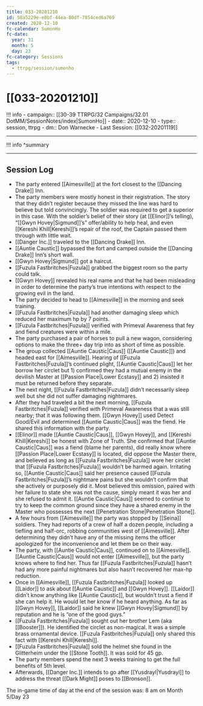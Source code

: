 ```yaml
---
title: 033-20201210
id: 58a5229e-e0bf-44ea-80df-7854ced6a769
created: 2020-12-10
fc-calendar: SumonHo
fc-date:
  year: 31
  month: 5
  day: 23
fc-category: Sessions
tags:
  - ttrpg/session/sumonho
---
```


# [[033-20201210]]

!!! info
    - campaign:: [[30-39 TTRPG/32 Campaigns/32.01 DotMM/SessionNotes/index|SumonHo]]
    - date:: 2020-12-10
    - type:: session, ttrpg
    - dm:: Don Warnecke
    - Last Session: [[032-20201119]]


---

!!! info
    ^summary

---

## Session Log

- The party entered [[Aimesville]] at the fort closest to the [[Dancing Drake]] Inn.
- The party members were mostly honest in their registration. The story that they didn’t register because they missed the line was hard to believe but told convincingly. The soldier was required to get a superior in this case. With the soldier’s belief of their story (at [[Elinor]]’s telling), “[[Gwyn Hovey|Sigmund]]’s” offer/ability to help heal, and even [[Kereshi Khill|Kereshi]]’s repair of the roof, the Captain passed them through with little wait.
- [[Danger Inc.]]  traveled to the [[Dancing Drake]] Inn.
- [[Auntie Caustic]] bypassed the fort and camped outside the [[Dancing Drake]] Inn’s short wall.
- [[Gwyn Hovey|Sigmund]] got a haircut.  
- [[Fuzula Fastbritches|Fuzula]] grabbed the biggest room so the party could talk.
- [[Gwyn Hovey]] revealed his real name and that he had been misleading in order to determine the party’s true intentions with respect to the growing evil in the land.
- The party decided to head to [[Aimesville]] in the morning and seek training.
- [[Fuzula Fastbritches|Fuzula]] had another damaging sleep which reduced her maximum hp by 7 points.
- [[Fuzula Fastbritches|Fuzula]] verified with Primeval Awareness that fey and fiend creatures were within a mile.
- The party purchased a pair of horses to pull a new wagon, considering options to make the three+ day trip into as short of time as possible.
- The group collected [[Auntie Caustic|Caus]] ([[Auntie Caustic]]) and headed east for [[Aimesville]]. Hearing of [[Fuzula Fastbritches|Fuzula]]’s continued plight, [[Auntie Caustic|Caus]] let her borrow her circlet but 1) confirmed they had a mutual enemy in the devilish Master at [[Passion Place|Lower Ecstasy]] and 2) insisted it must be returned before they separate.
- The next night, [[Fuzula Fastbritches|Fuzula]] didn’t necessarily sleep well but she did not suffer damaging nightmares.
- After they had traveled a bit the next morning, [[Fuzula Fastbritches|Fuzula]] verified with Primeval Awareness that a was still nearby; that it was following them. [[Gwyn Hovey]] used Detect Good/Evil and determined [[Auntie Caustic|Caus]] was the fiend. He shared this information with the party.
- [[Elinor]] made [[Auntie Caustic|Caus]], [[Gwyn Hovey]], and [[Kereshi Khill|Kereshi]] be honest with Zone of Truth. She confirmed that [[Auntie Caustic|Caus]] was a fiend (blame her parents), did really know where [[Passion Place|Lower Ecstasy]] is located, did oppose the Master there, and believed as long as [[Fuzula Fastbritches|Fuzula]] wore her circlet that [[Fuzula Fastbritches|Fuzula]] wouldn’t be harmed again. Irritating so, [[Auntie Caustic|Caus]] said her presence caused [[Fuzula Fastbritches|Fuzula]]’s nightmare pains but she wouldn’t confirm that she actively or purposely did it. Most believed this omission, paired with her failure to state she was not the cause, simply meant it was her and she refused to admit it. [[Auntie Caustic|Caus]] seemed to continue to try to keep the common ground since they have a shared enemy in the Master who possesses the next [[Penetration Stone|Penetration Stone]].
- A few hours from [[Aimesville]] the party was stopped by [[Seina]] soldiers. They had reports of a crew of half a dozen people, including a tiefling and half-orc, robbing communities west of [[Aimesville]]. After determining they didn’t have any of the missing items the officer apologized for the inconvenience and let them be on their way.    
- The party, with [[Auntie Caustic|Caus]], continued on to [[Aimesville]]. [[Auntie Caustic|Caus]] would not enter [[Aimesville]], but the party knows where to find her. Thus far [[Fuzula Fastbritches|Fuzula]] hasn’t had any more painful nightmares but also hasn’t recovered her max-hp reduction.
- Once in [[Aimesville]], [[Fuzula Fastbritches|Fuzula]] looked up [[Laidor]] to ask about [[Auntie Caustic]] and [[Gwyn Hovey]]. [[Laidor]] didn’t know anything like [[Auntie Caustic]], but wouldn’t trust a fiend if she can help it. He would let her know if he heard anything. As far as [[Gwyn Hovey]], [[Laidor]] said he knew [[Gwyn Hovey|Sigmund]] by reputation and he is “one of the good guys.”
- [[Fuzula Fastbritches|Fuzula]] sought out her brother Lem (aka [[Booster]]). He identified the circlet as non-magical. It was a simple brass ornamental device. [[Fuzula Fastbritches|Fuzula]] only shared this fact with [[Kereshi Khill|Kereshi]].
- [[Fuzula Fastbritches|Fuzula]] sold the helmet she found in the Glitterheim under the [[Stone Tooth]]. It was sold for 45 gp.
- The party members spend the next 3 weeks training to get the full benefits of 5th level.    
- Afterwards, [[Danger Inc.]]  intends to go after [[Yusdrayl|Yusdrayl]] to address the threat [[Dark Might]] poses to [[Bronson]].

The in-game time of day at the end of the session was: 8 am on Month 5/Day 23
